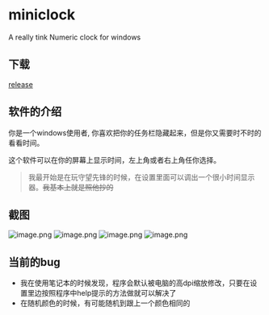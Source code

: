 # miniclock
A really tink Numeric clock for windows 

## 下载
[release](https://github.com/kasusa/miniclock/releases) 

## 软件的介绍
你是一个windows使用者, 你喜欢把你的任务栏隐藏起来，但是你又需要时不时的看看时间。

这个软件可以在你的屏幕上显示时间，左上角或者右上角任你选择。

> 我最开始是在玩守望先锋的时候，在设置里面可以调出一个很小时间显示器。~~我基本上就是照他抄的~~

## 截图

![image.png](http://ww1.sinaimg.cn/large/006rgJELly1ghdvr0tb0pj301b00i0sh.jpg)
![image.png](http://ww1.sinaimg.cn/large/006rgJELly1ghdvs2l7faj301b00i0qt.jpg)
![image.png](http://ww1.sinaimg.cn/large/006rgJELly1ghdvsg8qdlj301b00i0ql.jpg)
![image.png](http://ww1.sinaimg.cn/large/006rgJELly1ghdvssp91bj301b00i0qi.jpg)

## 当前的bug
* 我在使用笔记本的时候发现，程序会默认被电脑的高dpi缩放修改，只要在设置里边按照程序中help提示的方法做就可以解决了
* 在随机颜色的时候，有可能随机到跟上一个颜色相同的

